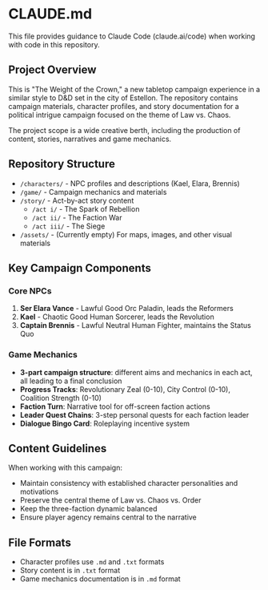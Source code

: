 # CLAUDE.md

This file provides guidance to Claude Code (claude.ai/code) when working with code in this repository.

## Project Overview

This is "The Weight of the Crown," a new tabletop campaign experience in a similar style to D&D set in the city of Estellon. The repository contains campaign materials, character profiles, and story documentation for a political intrigue campaign focused on the theme of Law vs. Chaos.

The project scope is a wide creative berth, including the production of content, stories, narratives and game mechanics.

## Repository Structure

- `/characters/` - NPC profiles and descriptions (Kael, Elara, Brennis)
- `/game/` - Campaign mechanics and materials
- `/story/` - Act-by-act story content
  - `/act i/` - The Spark of Rebellion
  - `/act ii/` - The Faction War
  - `/act iii/` - The Siege
- `/assets/` - (Currently empty) For maps, images, and other visual materials

## Key Campaign Components

### Core NPCs
1. **Ser Elara Vance** - Lawful Good Orc Paladin, leads the Reformers
2. **Kael** - Chaotic Good Human Sorcerer, leads the Revolution
3. **Captain Brennis** - Lawful Neutral Human Fighter, maintains the Status Quo

### Game Mechanics

- **3-part campaign structure**: different aims and mechanics in each act, all leading to a final conclusion
- **Progress Tracks**: Revolutionary Zeal (0-10), City Control (0-10), Coalition Strength (0-10)
- **Faction Turn**: Narrative tool for off-screen faction actions
- **Leader Quest Chains**: 3-step personal quests for each faction leader
- **Dialogue Bingo Card**: Roleplaying incentive system

## Content Guidelines

When working with this campaign:
- Maintain consistency with established character personalities and motivations
- Preserve the central theme of Law vs. Chaos vs. Order
- Keep the three-faction dynamic balanced
- Ensure player agency remains central to the narrative

## File Formats

- Character profiles use `.md` and `.txt` formats
- Story content is in `.txt` format
- Game mechanics documentation is in `.md` format